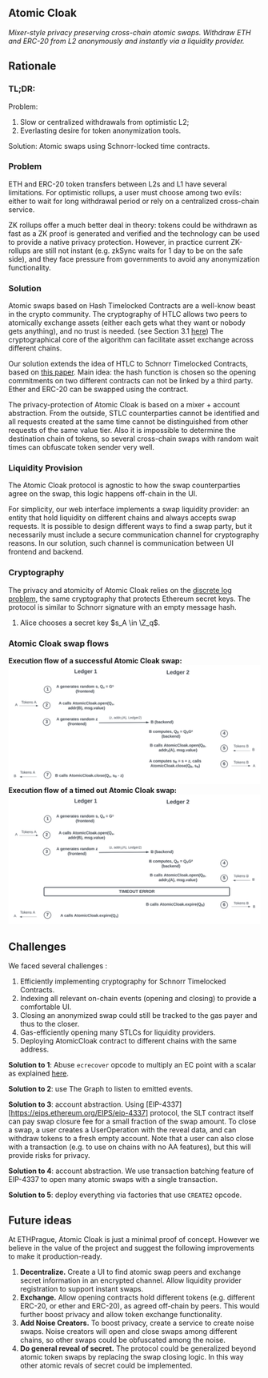 ## Atomic Cloak

_Mixer-style privacy preserving cross-chain atomic swaps. Withdraw ETH and ERC-20 from L2 anonymously and instantly via a liquidity provider._

## Rationale

### TL;DR:

Problem:

1. Slow or centralized withdrawals from optimistic L2;
2. Everlasting desire for token anonymization tools.

Solution: Atomic swaps using Schnorr-locked time contracts.

### Problem

ETH and ERC-20 token transfers between L2s and L1 have several limitations. For optimistic rollups, a user must choose among two evils: either to wait for long withdrawal period or rely on a centralized cross-chain service.

ZK rollups offer a much better deal in theory: tokens could be withdrawn as fast as a ZK proof is generated and verified and the technology can be used to provide a native privacy protection. However, in practice current ZK-rollups are still not instant (e.g. zkSync waits for 1 day to be on the safe side), and they face pressure from governments to avoid any anonymization functionality.

### Solution

Atomic swaps based on Hash Timelocked Contracts are a well-know beast in the crypto community. The cryptography of HTLC allows two peers to atomically exchange assets (either each gets what they want or nobody gets anything), and no trust is needed. (see Section 3.1 [here](https://eprint.iacr.org/2019/896.pdf)) The cryptographical core of the algorithm can facilitate asset exchange across different chains.

Our solution extends the idea of HTLC to Schnorr Timelocked Contracts, based on [this paper](https://fc20.ifca.ai/wtsc/WTSC2020/WTSC20_paper_20.pdf). Main idea: the hash function is chosen so the opening commitments on two different contracts can not be linked by a third party. Ether and ERC-20 can be swapped using the contract.

The privacy-protection of Atomic Cloak is based on a mixer + account abstraction. From the outside, STLC counterparties cannot be identified and all requests created at the same time cannot be distinguished from other requests of the same value tier. Also it is impossible to determine the destination chain of tokens, so several cross-chain swaps with random wait times can obfuscate token sender very well.

### Liquidity Provision

The Atomic Cloak protocol is agnostic to how the swap counterparties agree on the swap, this logic happens off-chain in the UI.

For simplicity, our web interface implements a swap liquidity provider: an entity that hold liquidity on different chains and always accepts swap requests. It is possible to design different ways to find a swap party, but it necessarily must include a secure communication channel for cryptography reasons. In our solution, such channel is communication between UI frontend and backend.

### Cryptography

The privacy and atomicity of Atomic Cloak relies on the [discrete log problem](https://en.wikipedia.org/wiki/Discrete_logarithm), the same cryptography that protects Ethereum secret keys. The protocol is similar to Schnorr signature with an empty message hash.

1. Alice chooses a secret key $s_A \in \Z_q$.

### Atomic Cloak swap flows
__Execution flow of a successful Atomic Cloak swap:__
![](graphic/AtomicCloak_success.svg)
__Execution flow of a timed out Atomic Cloak swap:__
![](graphic/AtomicCloak_fail.svg)

## Challenges

We faced several challenges :

1. Efficiently implementing cryptography for Schnorr Timelocked Contracts.
2. Indexing all relevant on-chain events (opening and closing) to provide a comfortable UI.
3. Closing an anonymized swap could still be tracked to the gas payer and thus to the closer.
4. Gas-efficiently opening many STLCs for liquidity providers.
5. Deploying AtomicCloak contract to different chains with the same address.

__Solution to 1__: Abuse `ecrecover` opcode to multiply an EC point with a scalar as explained [here](https://ethresear.ch/t/you-can-kinda-abuse-ecrecover-to-do-ecmul-in-secp256k1-today/2384/4).

__Solution to 2__: use The Graph to listen to emitted events.

**Solution to 3**: account abstraction. Using [EIP-4337][https://eips.ethereum.org/EIPS/eip-4337] protocol, the SLT contract itself can pay swap closure fee for a small fraction of the swap amount. To close a swap, a user creates a UserOperation with the reveal data, and can withdraw tokens to a fresh empty account. Note that a user can also close with a transaction (e.g. to use on chains with no AA features), but this will provide risks for privacy.

__Solution to 4__: account abstraction. We use transaction batching feature of EIP-4337 to open many atomic swaps with a single transaction.

__Solution to 5__: deploy everything via factories that use `CREATE2` opcode.

## Future ideas

At ETHPrague, Atomic Cloak is just a minimal proof of concept. However we believe in the value of the project and suggest the following improvements to make it production-ready.

1. **Decentralize.** Create a UI to find atomic swap peers and exchange secret information in an encrypted channel. Allow liquidity provider registration to support instant swaps.
2. **Exchange.** Allow opening contracts hold different tokens (e.g. different ERC-20, or ether and ERC-20), as agreed off-chain by peers. This would further boost privacy and allow token exchange functionality.
3. **Add Noise Creators.** To boost privacy, create a service to create noise swaps. Noise creators will open and close swaps among different chains, so other swaps could be obfuscated among the noise.
4. **Do general reveal of secret.** The protocol could be generalized beyond atomic token swaps by replacing the swap closing logic. In this way other atomic revals of secret could be implemented.

